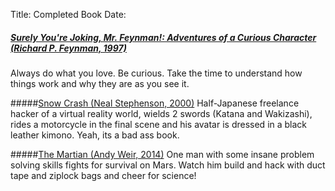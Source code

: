 Title: Completed Book
Date: 

##### [Surely You're Joking, Mr. Feynman!: Adventures of a Curious Character (Richard P. Feynman, 1997)](http://www.goodreads.com/book/show/5544.Surely_You_re_Joking_Mr_Feynman_)
Always do what you love. Be curious. Take the time to understand how things work and why they are as you see it.

#####[Snow Crash (Neal Stephenson, 2000)](http://www.goodreads.com/book/show/830.Snow_Crash?from_search=true)
Half-Japanese freelance hacker of a virtual reality world, wields 2 swords (Katana and Wakizashi), rides a motorcycle in the final scene and his avatar is dressed in a black leather kimono. Yeah, its a bad ass book.

#####[The Martian (Andy Weir, 2014)](http://www.goodreads.com/book/show/18007564-the-martian)
One man with some insane problem solving skills fights for survival on Mars. Watch him build and hack with duct tape and ziplock bags and cheer for science!
